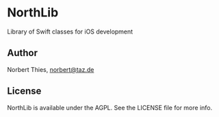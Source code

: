 # NorthLib

Library of Swift classes for iOS development

## Author

Norbert Thies, norbert@taz.de

## License

NorthLib is available under the AGPL. See the LICENSE file for more info.
